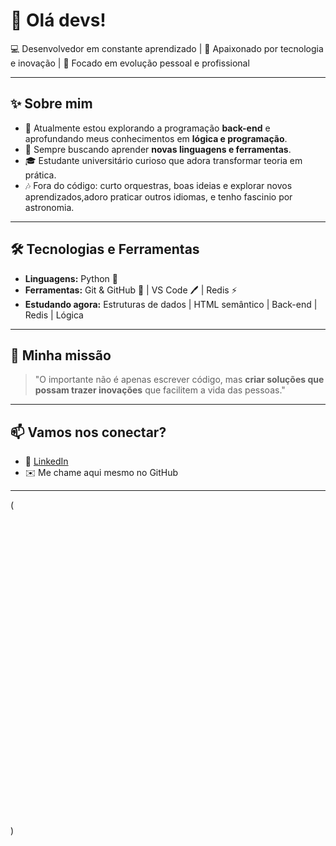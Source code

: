 # 👋 Olá devs!

💻 Desenvolvedor em constante aprendizado | 🚀 Apaixonado por tecnologia e inovação | 🎯 Focado em evolução pessoal e profissional

---

## ✨ Sobre mim
- 🔭 Atualmente estou explorando a programação **back-end** e aprofundando meus conhecimentos em **lógica e programação**.  
- 🌱 Sempre buscando aprender **novas linguagens e ferramentas**.  
- 🎓 Estudante universitário curioso que adora transformar teoria em prática.  
- 🎶 Fora do código: curto orquestras, boas ideias e explorar novos aprendizados,adoro praticar outros idiomas, e tenho fascinio por astronomia.

---

## 🛠️ Tecnologias e Ferramentas
- **Linguagens:** Python 🐍  
- **Ferramentas:** Git & GitHub 🐙 | VS Code 🖊️ | Redis ⚡  
- **Estudando agora:** Estruturas de dados | HTML semântico | Back-end | Redis | Lógica

---

## 🚀 Minha missão
> "O importante não é apenas escrever código, mas **criar soluções que possam trazer inovações** que facilitem a vida das pessoas."

---

## 📫 Vamos nos conectar?
- 💼 [LinkedIn](https://www.linkedin.com/)  
- ✉️ Me chame aqui mesmo no GitHub  

---
(<svg viewBox="0 0 128 128"> </svg> <path fill="#FFD845" d="M40 68V57.921C40 50.948 46.218 45 53.383 45h21.102C80.359 45 84 39.96 84 34.062V13.945c0-5.726-4.306-10.026-10.04-10.981a62.801 62.801 0 00-10.743-.862c-3.611.017-7.339.324-10.374.862C43.902 4.542 42 7.848 42 13.542 945V22h21v3H34.891c-6.14 0-11.516 3.53-13.198 10.552-1.939 8.047-2.025 13.202 0 21.605C23.195 63.411 26.782 68 32.921 68H40zm12.054-51.372c-2.19 0-3.964-1.795-3.964-4.013 0-2.229 1.773-4.039 3.964-4.039 2.182 0 3.964 1.811 3.964 4.039 0 2.218-1.782 4.013-3.964 4.013zm54.121 18.924C104.658 29.438 101.759 25 95.612 25H87v9.062C87 41.335 81.516 48 74.485 48H53.383C47.603 48 42 52.403 42 58.193V78.31c0 5.725 5.388 9.093 10.974 10.734 6.686 1.967 12.781 2.322 20.782 0C79.074 87.504 84 84.406 84 78.78.31V71H63V-3H32.611C6.14 0 8.428-4.416 10.563-10.843 2.206-6.618 2.112-13.115.001-21.605zM75.814 75.625c2.19 0 3.965 1.795 3.965 4.015 0 2.227-1.774 4.037-3.965 4.037-2.182 0-3.963-1.811-3.963-4.037 0-2.22 1.781-4.015 3.963-4.015zm-40.903 36.424c0-3. 757-1.072-5.686-3.214-5.791a6.03 6.03 0 00-2.495.409c-.646.231-1.082.461-1.311.692v8.968c1.371.86 2.588 1.26 3.649 1.197 2.247-.148 3.371-1.971 3.371-5.475zm2.643.157c0 1.909-.447 3.493-1.348 4.753-1.003 1.427-2.394 2.16-4..4.172 2.201-1.34.043-2.721-.378-4.142-1.258v8.151l-2.298-.82V107.14c.377-.462.862-.859 1.451-1.196 1.368-.798 3.031-1.207 4.987-1.228L.033.032C1.788-.022 3.166.712 4.134 2.201.902 1.366 1.355 3.117 1.355 5.257ZM14.049 5.349C0 2.56-.257 4.333-.77 5.318-. 516.986-1.497 1.773-2.945 2.359-1.174.463-2.444.714-3.808.757L-.38-1.448C1.386-.188 2.362-.378 2.928-.566 1.114-.377 1.878-.955 2.298-1.73.337-.631.503-1.835.503-3.618V-.599A11.809 11.809 0 01-4.941 1.068C-1.132 0-2.2.13-.354-2.99-1.068-.966-.777-1.449-1.764-1.449-2.958V-9.566L2.299-.787V9.63C0 1.028.332 1.82.996 2.376S1.524.822 2.578.803C1.054-.022 2.183-.431 3.382-1.228V-11.234H2.299V12.491ZM8.973 1.479A9.457 9.457 0 01-.757.032C-1.3 0-2.314-.309-3.038-.93-.722-. 622-1.084-1.479-1.084-2.573V-9.054H-1.574V-1.446H1.574V-3.84L2.296-.817V4.657H2.583V1.446H-2.583V8.991C0 .862.231 1.474.694 1.83.397.295 1.029.463 1.889.506v1.198ZM13.917-.189H-2.298V-8.873C0-.902-.211-1.68-.631-2.329-.485-.734-1.159-1.102-2.024-1.102-1.054 0-2.372.556-3.954 1.668v10.636h-2.298V97.637l2.298-.725v9.659c1.469-1.068 3.073-1.604 4.816-1.604 1.218 0 2.203.41 2.958 1.228.757.817 1.134 1.836 1.134 3.053v9.597h-.001zm12.218-7.157c0-1.444-.274-2.636-.82-3.579-.649-1.149-1.657-1.756-3.021-1.818-2.52.146-3.778 1.951-3.778 5.412 0 1.587.262 2.912.79 3.976.674 1.356 1.685 2.024 3.033 2.002 2.531-.02 3.796-2.017 3.796-5.993zm2.518.. 015c0 2.055-.526 3.765-1.575 5.131-1.154 1.528-2.749 2.296-4.783 2.296-2.017 0-3.589-.768-4.723-2.296-1.028-1.366-1.542-3.076-1.542-5.131 0-1.932.556-3.556 1.668-4.879 1.174-1.403 2.718-2.107 4.627-2.107 1.909 0 3.463.704 4.66 2.107 1.111 1.323 1.668 2.947 1.668 4.879zm13.178 7.142h-2.299v-9.376c0-1.028-.31-1.831-.928-2.409-.. 619-.576-1.443-.855-2.472-.833-1.091.021-2.13.378-3.116 1.069v11.549h-2.299v-11.833c1.323-.963 2.54-1.592 3.652-1.886 1.049-.274 1.974-.41 2.771-.41.545 0 1.059.053 1.542.158.903.209 1.637.596 2.203 1.164.631.629.946 1.384.946 2.267v10.54z"></path>)



